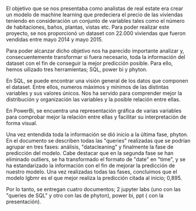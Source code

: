 El objetivo que se nos presentaba como analistas de real estate era crear un modelo de machine learning que predeciera el precio de las viviendas teniendo en consideración un conjunto de variables tales como el número de habitaciones, baños, plantas, vistas etc. Para poder realizar este proyecto, se nos proporcionó un dataset con 22.000 viviendas que fueron vendidas entre mayo 2014 y mayo 2015.

Para poder alcanzar dicho objetivo nos ha parecido importante analizar y, consecuentemente transformar si fuera necesario, toda la información del dataset con el fin de conseguir la mejor predicción posible. Para ello, hemos uilizado tres herramientas; SQL, power bi y phyton.

En SQL, se puede encontrar una visión general de los datos que componen el dataset. Entre ellos, numeros máximos y mínimos de las distintas variables y sus valores únicos. Nos ha servido para comprender mejor la distribución y organización las variables y la posible relación entre ellas.

En PowerBi, se encuentra una representación gráfica de varias variables para comprobar mejor la relación entre ellas y facilitar su interpretación de forma visual.

Una vez entendida toda la información se dió inicio a la última fase, phyton. En el documento se describen todas las "queries" realizadas que se podrían agrupar en tres fases: análisis, "datacleaning" y finalmente la fase de predicción del modelo.
Cabe destacar que en la segunda fase se han eliminado outliers, se ha transformado el formato de "date" en "time", y se ha estandarizado la información con el fin de mejorar la predicción de nuestro modelo. Una vez realizadas todas las fases, concluimos que el modelo lgbmr es el que mejor realiza la predicción citada al inicio; 0,895.

Por lo tanto, se entregan cuatro documentos; 2 jupyter labs (uno con las "queries de SQL" y otro con las de phyton), power bi, ppt ( con la presentación).

